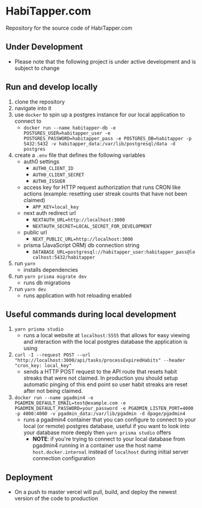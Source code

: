# HabiTapper.com
Repository for the source code of HabiTapper.com

## Under Development
- Please note that the following project is under active development and is subject to change

## Run and develop locally
1. clone the repository
2. navigate into it 
3. use `docker` to spin up a postgres instance for our local application to connect to
    - `docker run --name habitapper-db -e POSTGRES_USER=habitapper_user -e POSTGRES_PASSWORD=habitapper_pass -e POSTGRES_DB=habitapper -p 5432:5432 -v habitapper_data:/var/lib/postgresql/data -d postgres`
3. create a `.env` file that defines the following variables
    - auth0 settings
        - `AUTH0_CLIENT_ID`
        - `AUTH0_CLIENT_SECRET`
        - `AUTH0_ISSUER`
    - access key for HTTP request authorization that runs CRON like actions (example: resetting user streak counts that have not been claimed)
        - `APP_KEY=local_key`
    - next auth redirect url
        - `NEXTAUTH_URL=http://localhost:3000`
        - `NEXTAUTH_SECRET=LOCAL_SECRET_FOR_DEVELOPMENT`
    - public url
        - `NEXT_PUBLIC_URL=http://localhost:3000`
    - prisma (JavaScript ORM) db connection string
        - `DATABASE_URL=postgresql://habitapper_user:habitapper_pass@localhost:5432/habitapper`
5. run `yarn`
    - installs dependencies
5. run `yarn prisma migrate dev`
    - runs db migrations
6. run `yarn dev`
    - runs application with hot reloading enabled

## Useful commands during local development
1. `yarn prisma studio`
    - runs a local website at `localhost:5555` that allows for easy viewing and interaction with the local postgres database the application is using
2. `curl -I --request POST --url "http://localhost:3000/api/tasks/processExpiredHabits" --header "cron_key: local_key"`
    - sends a HTTP POST request to the API route that resets habit streaks that were not claimed. In production you should setup automatic pinging of this end point so user habit streaks are reset after not being claimed.
3. `docker run --name pgadmin4 -e PGADMIN_DEFAULT_EMAIL=test@example.com -e PGADMIN_DEFAULT_PASSWORD=your_password -e PGADMIN_LISTEN_PORT=4000 -p 4000:4000 -v pgadmin_data:/var/lib/pgadmin -d dpage/pgadmin4`
    - runs a pgadmin4 container that you can configure to connect to your local (or remote) postgres database, useful if you want to look into your database more deeply then `yarn prisma studio` offers
        - **NOTE**: if you're trying to connect to your local database from pgadmin4 running in a container use the host name `host.docker.internal` instead of `localhost` during initial server connection configuration

## Deployment
- On a push to master vercel will pull, build, and deploy the newest version of the code to production
